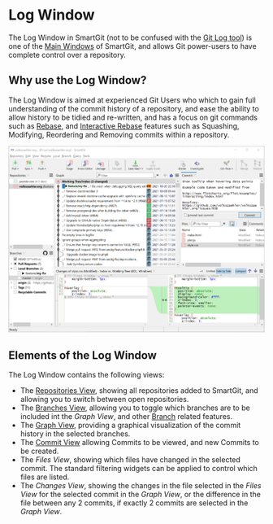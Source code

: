# Log Window

The Log Window in SmartGit (not to be confused with the [Git Log tool](Log.md)) is one of the [Main Windows](Main-Windows.md) of SmartGit, and allows Git power-users to have complete control over a repository.

## Why use the Log Window?

The Log Window is aimed at experienced Git Users who which to gain full understanding of the commit history of a repository, and ease the ability to allow history to be tidied and re-written, and has a focus on git commands such as [Rebase](Branch/Rebase.md), and [Interactive Rebase](Branch/Rebase-Interactive.md) features such as Squashing, Modifying, Reordering and Removing commits within a repository.

![Log window](../images/Log-window.png)

## Elements of the Log Window

The Log Window contains the following views:

- The [Repositories View](Repositories-View.md), showing all repositories added to SmartGit, and allowing you to switch between open repositories.
- The [Branches View](Branches-view.md), allowing you to toggle which branches are to be included int the *Graph View*, and other [Branch](Branch/index.md) related features.
- The [Graph View](Graph-View.md), providing a graphical visualization of the commit history in the selected branches.
- The [Commit View](Commit-View.md) allowing Commits to be viewed, and new Commits to be created.
- The *Files View*, showing which files have changed in the selected commit. The standard filtering widgets can be applied to control which files are listed.
- The *Changes View*, showing the changes in the file selected in the *Files View* for the selected commit in the *Graph View*, or the difference in the file between any 2 commits, if exactly 2 commits are selected in the *Graph View*.
